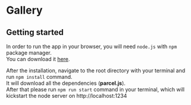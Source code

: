 # Gallery 

## Getting started
In order to run the app in your browser, you will need `node.js` with `npm` package manager.<br>
You can download it [here](https://nodejs.org/en). <br>

After the installation, navigate to the root directory with your terminal and run `npm install` command. <br>
It will download all the dependencies (**parcel.js**). <br>
After that please run `npm run start` command in your terminal, which will kickstart the node server on http://localhost:1234 <br>
